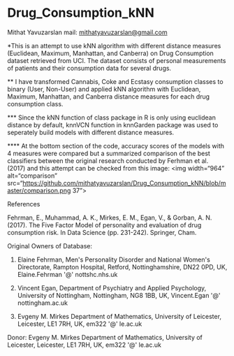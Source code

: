 # Drug_Consumption_kNN


Mithat Yavuzarslan
mail: mithatyavuzarslan@gmail.com


*This is an attempt to use kNN algorithm with different distance measures (Euclidean, Maximum, Manhattan, and Canberra) on Drug Consumption dataset retrieved from UCI. The dataset consists of personal measurements of patients and their consumption data for several drugs. 

** I have transformed Cannabis, Coke and Ecstasy consumption classes to binary (User, Non-User) and applied kNN algorithm with Euclidean, Maximum, Manhattan, and Canberra distance measures for each drug consumption class.

*** Since the kNN function of class package in R is only using euclidean distance by default, knnVCN function in knnGarden package was used to seperately build models with different distance measures.

**** At the bottom section of the code, accuracy scores of the models with 4 measures were compared but a summarized comparison of the best classifiers between the original research conducted by Ferhman et al. (2017) and this attempt can be checked from this image: 
<img width=“964” alt=“comparison” src=“https://github.com/mithatyavuzarslan/Drug_Consumption_kNN/blob/master/comparison.png 37”>

 
 

 
References

Fehrman, E., Muhammad, A. K., Mirkes, E. M., Egan, V., & Gorban, A. N. (2017). The Five Factor Model of personality and evaluation of drug consumption risk. In Data Science (pp. 231-242). Springer, Cham.

Original Owners of Database:

1. Elaine Fehrman,
Men's Personality Disorder and National Women's Directorate,
Rampton Hospital, Retford,
Nottinghamshire, DN22 0PD, UK,
Elaine.Fehrman '@' nottshc.nhs.uk

2. Vincent Egan,
Department of Psychiatry and Applied Psychology,
University of Nottingham,
Nottingham, NG8 1BB, UK,
Vincent.Egan '@' nottingham.ac.uk

3. Evgeny M. Mirkes
Department of Mathematics,
University of Leicester,
Leicester, LE1 7RH, UK,
em322 '@' le.ac.uk

Donor:
Evgeny M. Mirkes
Department of Mathematics,
University of Leicester,
Leicester, LE1 7RH, UK,
em322 '@' le.ac.uk


